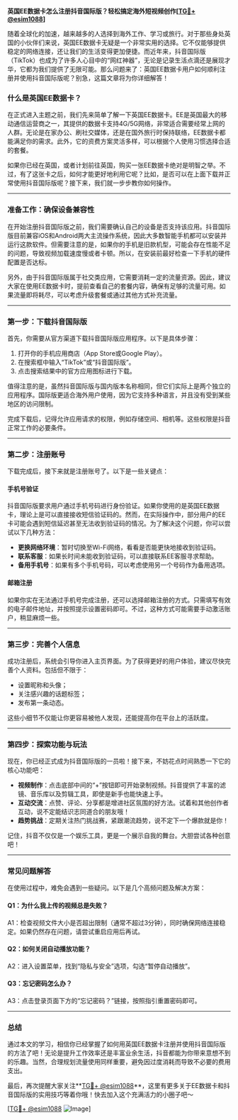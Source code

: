 **英国EE数据卡怎么注册抖音国际版？轻松搞定海外短视频创作[[TG💪+ @esim1088](https://t.me/s/esim1088)]**

随着全球化的加速，越来越多的人选择到海外工作、学习或旅行。对于那些身处英国的小伙伴们来说，英国EE数据卡无疑是一个非常实用的选择。它不仅能够提供稳定的网络连接，还让我们的生活变得更加便捷。而近年来，抖音国际版（TikTok）也成为了许多人心目中的“网红神器”，无论是记录生活点滴还是展现才华，它都为我们提供了无限可能。那么问题来了：英国EE数据卡用户如何顺利注册并使用抖音国际版呢？别急，这篇文章将为你详细解答！

### **什么是英国EE数据卡？**
在正式进入主题之前，我们先来简单了解一下英国EE数据卡。EE是英国最大的移动通信运营商之一，其提供的数据卡支持4G/5G网络，非常适合需要经常上网的人群。无论是在家办公、刷社交媒体，还是在国外旅行时保持联络，EE数据卡都能满足你的需求。此外，它的资费方案灵活多样，可以根据个人使用习惯选择合适的套餐。

如果你已经在英国，或者计划前往英国，购买一张EE数据卡绝对是明智之举。不过，有了这张卡之后，如何才能更好地利用它呢？比如，是否可以在上面下载并正常使用抖音国际版呢？接下来，我们就一步步教你如何操作。

---

### **准备工作：确保设备兼容性**
在开始注册抖音国际版之前，我们需要确认自己的设备是否支持该应用。抖音国际版目前兼容iOS和Android两大主流操作系统，因此大多数智能手机都可以安装并运行这款软件。但需要注意的是，如果你的手机是旧款机型，可能会存在性能不足的问题，导致视频加载速度慢或者卡顿。所以，在安装前最好检查一下手机的硬件配置是否达标。

另外，由于抖音国际版属于社交类应用，它需要消耗一定的流量资源。因此，建议大家在使用EE数据卡时，提前查看自己的套餐内容，确保有足够的流量可用。如果流量即将耗尽，可以考虑升级套餐或通过其他方式补充流量。

---

### **第一步：下载抖音国际版**
首先，你需要从官方渠道下载抖音国际版应用程序。以下是具体步骤：

1. 打开你的手机应用商店（App Store或Google Play）。
2. 在搜索框中输入“TikTok”或“抖音国际版”。
3. 点击搜索结果中的官方应用图标进行下载。

值得注意的是，虽然抖音国际版与国内版本名称相同，但它们实际上是两个独立的应用程序。国际版更适合海外用户使用，因为它支持多种语言，并且没有受到某些地区的访问限制。

完成下载后，记得允许应用请求的权限，例如存储空间、相机等。这些权限是抖音正常工作的必要条件。

---

### **第二步：注册账号**
下载完成后，接下来就是注册账号了。以下是一些关键点：

#### **手机号验证**
抖音国际版要求用户通过手机号码进行身份验证。如果你使用的是英国EE数据卡，理论上是可以直接接收短信验证码的。然而，在实际操作中，部分用户的EE卡可能会遇到短信延迟甚至无法收到验证码的情况。为了解决这个问题，你可以尝试以下几种方法：

- **更换网络环境**：暂时切换至Wi-Fi网络，看看是否能更快地接收到验证码。
- **联系客服**：如果长时间未能收到验证码，可以直接联系EE客服寻求帮助。
- **备用手机号**：如果有多个手机号码，可以考虑使用另一个号码作为备用选项。

#### **邮箱注册**
如果你实在无法通过手机号完成注册，还可以选择邮箱注册的方式。只需填写有效的电子邮件地址，并按照提示设置密码即可。不过，这种方式可能需要手动激活账户，稍显麻烦一些。

---

### **第三步：完善个人信息**
成功注册后，系统会引导你进入主页界面。为了获得更好的用户体验，建议尽快完善个人资料。包括但不限于：

- 设置昵称和头像；
- 关注感兴趣的话题标签；
- 发布第一条动态。

这些小细节不仅能让你更容易被他人发现，还能提高你在平台上的活跃度。

---

### **第四步：探索功能与玩法**
现在，你已经正式成为抖音国际版的一员啦！接下来，不妨花点时间熟悉一下它的核心功能吧：

- **视频制作**：点击底部中间的“+”按钮即可开始录制视频。抖音提供了丰富的滤镜、音乐库以及剪辑工具，即使是新手也能快速上手。
- **互动交流**：点赞、评论、分享都是增进社区氛围的好方法。试着和其他创作者互动，说不定能结识志同道合的朋友哦！
- **趋势挑战**：定期关注热门挑战赛，紧跟潮流趋势，说不定下一个爆款就是你！

记住，抖音不仅仅是一个娱乐工具，更是一个展示自我的舞台。大胆尝试各种创意吧！

---

### **常见问题解答**
在使用过程中，难免会遇到一些疑问。以下是几个高频问题及解决方案：

#### **Q1：为什么我上传的视频总是失败？**
A1：检查视频文件大小是否超出限制（通常不超过3分钟），同时确保网络连接稳定。如果仍然存在问题，请尝试重启应用后再试。

#### **Q2：如何关闭自动播放功能？**
A2：进入设置菜单，找到“隐私与安全”选项，勾选“暂停自动播放”。

#### **Q3：忘记密码怎么办？**
A3：点击登录页面下方的“忘记密码？”链接，按照指引重置密码即可。

---

### **总结**
通过本文的学习，相信你已经掌握了如何用英国EE数据卡注册并使用抖音国际版的方法了吧！无论是提升工作效率还是丰富业余生活，抖音都能为你带来意想不到的乐趣。当然，合理规划流量使用同样重要，避免因过度消耗而导致不必要的费用支出。

最后，再次提醒大家关注**[TG💪+ @esim1088](https://t.me/s/esim1088)**，这里有更多关于EE数据卡和抖音国际版的实用技巧等着你哦！快去加入这个充满活力的小圈子吧～

[[TG💪+ @esim1088](https://t.me/s/esim1088) ![Image](https://i.postimg.cc/4NQfJmqS/Snipaste-2025-05-13-00-14-12.png)]